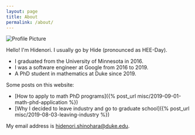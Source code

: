 ```yaml
---
layout: page
title: About
permalink: /about/
---
```


<img src="{{ site.baseurl }}/assets/profile.jpg" title="Profile Picture" class="profile">

Hello!
I'm Hidenori.
I usually go by Hide (pronounced as HEE-Day).

* I graduated from the University of Minnesota in 2016.
* I was a software engineer at Google from 2016 to 2019.
* A PhD student in mathematics at Duke since 2019.

Some posts on this website:

* [How to apply to math PhD programs]({% post_url misc/2019-09-01-math-phd-application %})
* [Why I decided to leave industry and go to graduate school]({% post_url misc/2019-08-03-leaving-industry %})


My email address is hidenori.shinohara@duke.edu.
